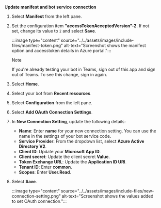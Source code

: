 **Update manifest and bot service connection**

1. Select **Manifest** from the left pane.

1. Set the configuration item **"accessTokenAcceptedVersion":2**. If not set, change its value to `2` and select **Save**.

    :::image type="content" source="../../assets/images/include-files/manifest-token.png" alt-text="Screenshot shows the manifest option and accesstoken details in Azure portal.":::

    > [!NOTE]
    > If you're already testing your bot in Teams, sign out of this app and sign out of Teams. To see this change, sign in again.

1. Select **Home**.

1. Select your bot from **Recent resources**.

1. Select **Configuration** from the left pane.

1. Select **Add OAuth Connection Settings**.

1. In **New Connection Setting**, update the following details:

    * **Name**: Enter **name** for your new connection setting. You can use the name in the settings of your bot service code.
    * **Service Provider**: From the dropdown list, select **Azure Active Directory V2**.
    * **Client ID**: Update your **Microsoft App ID**.
    * **Client secret**: Update the client secret **Value**.
    * **Token Exchange URL**: Update the **Application ID URI**.
    * **Tenant ID**: Enter **common**.
    * **Scopes**: Enter **User.Read**.

1. Select **Save**.

    :::image type="content" source="../../assets/images/include-files/new-connection-setting.png" alt-text="Screenshot shows the values added to set OAuth connection.":::
